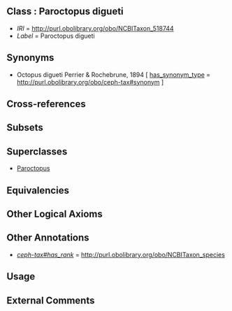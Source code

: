 
## Class : Paroctopus digueti

 * *IRI* = http://purl.obolibrary.org/obo/NCBITaxon_518744
 * *Label* = Paroctopus digueti

## Synonyms

 * Octopus digueti Perrier & Rochebrune, 1894 [ [has_synonym_type](../../pe/oboInOwl#hasSynonymType.md) = http://purl.obolibrary.org/obo/ceph-tax#synonym ]

## Cross-references


## Subsets


## Superclasses

 * [Paroctopus](../../NCBITaxon/43/NCBITaxon_518743.md)

## Equivalencies


## Other Logical Axioms


## Other Annotations

 * *[ceph-tax#has_rank](../../ceph-tax#has/nk/ceph-tax#has_rank.md)* = http://purl.obolibrary.org/obo/NCBITaxon_species

## Usage


## External Comments

